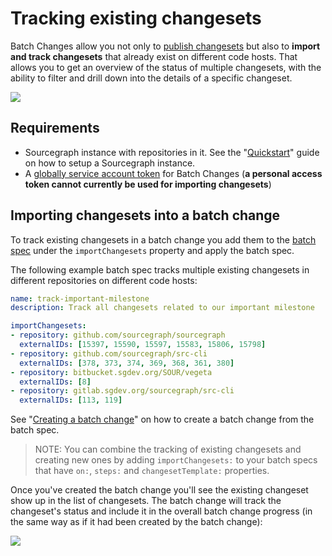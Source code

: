 # Tracking existing changesets

Batch Changes allow you not only to [publish changesets](publishing_changesets.md) but also to **import and track changesets** that already exist on different code hosts. That allows you to get an overview of the status of multiple changesets, with the ability to filter and drill down into the details of a specific changeset.

<img src="https://sourcegraphstatic.com/docs/images/batch_changes/tracking_existing_changesets_overview.png" class="screenshot center">

## Requirements

- Sourcegraph instance with repositories in it. See the "[Quickstart](../../index.md#quick-install)" guide on how to setup a Sourcegraph instance.
- A [globally service account token](../how-tos/configuring_credentials.md#global-service-account-tokens) for Batch Changes (**a personal access token cannot currently be used for importing changesets**)

## Importing changesets into a batch change

To track existing changesets in a batch change you add them to the [batch spec](../explanations/introduction_to_batch_changes.md#batch-spec) under the `importChangesets` property and apply the batch spec.

The following example batch spec tracks multiple existing changesets in different repositories on different code hosts:

```yaml
name: track-important-milestone
description: Track all changesets related to our important milestone

importChangesets:
- repository: github.com/sourcegraph/sourcegraph
  externalIDs: [15397, 15590, 15597, 15583, 15806, 15798]
- repository: github.com/sourcegraph/src-cli
  externalIDs: [378, 373, 374, 369, 368, 361, 380]
- repository: bitbucket.sgdev.org/SOUR/vegeta
  externalIDs: [8]
- repository: gitlab.sgdev.org/sourcegraph/src-cli
  externalIDs: [113, 119]
```

See "[Creating a batch change](creating_a_batch_change.md)" on how to create a batch change from the batch spec.

> NOTE: You can combine the tracking of existing changesets and creating new ones by adding `importChangesets:` to your batch specs that have `on:`, `steps:` and `changesetTemplate:` properties.

Once you've created the batch change you'll see the existing changeset show up in the list of changesets. The batch change will track the changeset's status and include it in the overall batch change progress (in the same way as if it had been created by the batch change):

<img src="https://sourcegraphstatic.com/docs/images/batch_changes/tracking_existing_changesets_burndown_chart.png" class="screenshot center">
